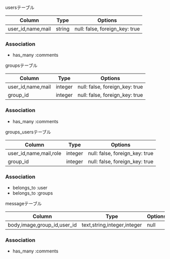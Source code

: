 usersテーブル

|Column|Type|Options|
|------|----|-------|
|user_id,name,mail|string|null: false, foreign_key: true|


### Association
- has_many :comments


groupsテーブル

|Column|Type|Options|
|------|----|-------|
|user_id,name,mail|integer|null: false, foreign_key: true|
|group_id|integer|null: false, foreign_key: true|

### Association
- has_many :comments


groups_usersテーブル

|Column|Type|Options|
|------|----|-------|
|user_id,name,mail,role|integer|null: false, foreign_key: true|
|group_id|integer|null: false, foreign_key: true|

### Association
- belongs_to :user
- belongs_to :groups


messageテーブル

|Column|Type|Options|
|------|----|-------|
|body,image,group_id,user_id|text,string,integer,integer|null|

### Association
- has_many :comments
